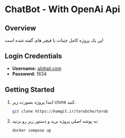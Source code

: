 # ChatBot - With OpenAi Api

## Overview
این یک پروژه کامل چتبات با فیچر های گفته شده است 

## Login Credentials

- **Username:** ali@ali.com
- **Password:** 1834

## Getting Started

1. ابتدا پروژه بصورت زیر clone کنید.

    ```bash
    git clone https://hamgit.ir/torobche/torob
    ```

2. به پوشه اصلی پروژه برید و دستور زیر رو بزنید:

    ```bash
    docker compose up
    ```




